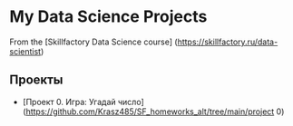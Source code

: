 # My Data Science Projects
From the [Skillfactory Data Science course] (https://skillfactory.ru/data-scientist)

## Проекты

* [Проект 0. Игра: Угадай число] (https://github.com/Krasz485/SF_homeworks_alt/tree/main/project 0)